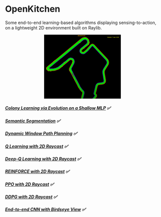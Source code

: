 # OpenKitchen
Some end-to-end learning-based algorithms displaying sensing-to-action, on a lightweight 2D environment built on Raylib.

<p align="center">
  <img src="https://raw.githubusercontent.com/goksanisil23/OpenKitchen/main/EvolutionaryRacer/example.png" width="250" />
</p>

##### [Colony Learning via Evolution on a Shallow MLP](/EvolutionaryRacer) :white_check_mark:

##### [Semantic Segmentation](/SemSegRacer) :white_check_mark:

##### [Dynamic Window Path Planning](/DynamicWindow) :white_check_mark:

##### [Q Learning with 2D Raycast](/RLRacers/Q_Learning) :white_check_mark:

##### [Deep-Q Learning with 2D Raycast](/RLRacers/Deep_Q_Learning) :white_check_mark:

##### [REINFORCE with 2D Raycast](/RLRacers/Reinforce) :white_check_mark:

##### [PPO with 2D Raycast](/RLRacers/PPO) :white_check_mark:

##### [DDPG with 2D Raycast](/RLRacers/DDPG) :white_check_mark:

##### [End-to-end CNN with Birdseye View](/E2E_Supervised) :white_check_mark:
